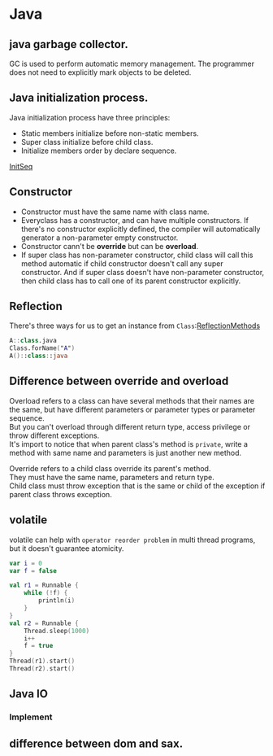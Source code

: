 # Java

## java garbage collector.

GC is used to perform automatic memory management. The programmer does not need to explicitly mark objects to be deleted.

## Java initialization process.
Java initialization process have three principles:

* Static members initialize before non-static members.
* Super class initialize before child class.
* Initialize members order by declare sequence.

[InitSeq](./JavaInterviewGuide/src/main/kotlin/me/proffl/ch01/SequenceOnInit.kt)

## Constructor
* Constructor must have the same name with class name.
* Everyclass has a constructor, and can have multiple constructors. If there's no constructor explicitly defined, the compiler will automatically generator a non-parameter empty constructor.
* Constructor cann't be <b>override</b> but can be <b>overload</b>.
* If super class has non-parameter constructor, child class will call this method automatic if child constructor doesn't call any super constructor. And if super class doesn't have non-parameter constructor, then child class has to call one of its parent constructor explicitly.

## Reflection
There's three ways for us to get an instance from `Class`:[ReflectionMethods](./JavaInterviewGuide/src/main/kotlin/me/proffl/ch01/ReflectionMethods.kt)
```kotlin
A::class.java
Class.forName("A")
A()::class::java
```

## Difference between override and overload
Overload refers to a class can have several methods that their names are the same, but have different parameters or parameter types or parameter sequence.<br>
But you can't overload through different return type, access privilege or throw different exceptions.<br>
It's import to notice that when parent class's method is `private`, write a method with same name and parameters is just another new method.

Override refers to a child class override its parent's method.<br/>
They must have the same name, parameters and return type.<br>
Child class must throw exception that is the same or child of the exception if parent class throws exception.

## volatile
volatile can help with `operator reorder problem` in multi thread programs, but it doesn't guarantee atomicity.
```kotlin
var i = 0
var f = false

val r1 = Runnable {
    while (!f) {
        println(i)
    }
}
val r2 = Runnable {
    Thread.sleep(1000)
    i++
    f = true
}
Thread(r1).start()
Thread(r2).start()
```

## Java IO

### Implement 

## difference between dom and sax.
